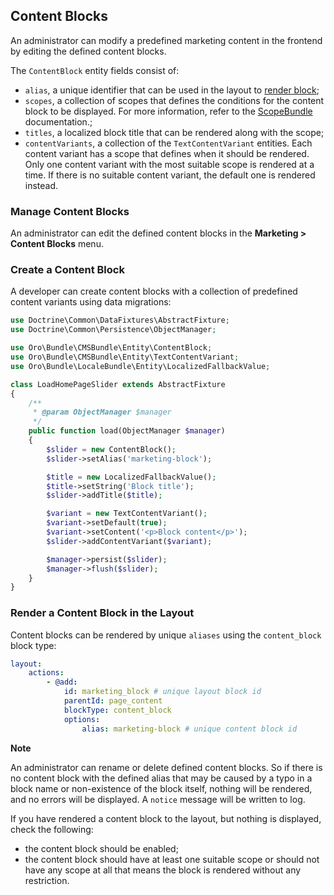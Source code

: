 ## Content Blocks

An administrator can modify a predefined marketing content in the frontend by editing the defined content blocks.

The `ContentBlock` entity fields consist of:

- `alias`, a unique identifier that can be used in the layout to [render block](#render-content-block-in-the-layout);
- `scopes`, a collection of scopes that defines the conditions for the content block to be displayed. For more information, refer to the
[ScopeBundle](https://github.com/orocrm/platform/blob/master/src/Oro/Bundle/ScopeBundle/README.md) documentation.;
- `titles`, a localized block title that can be rendered along with the scope;
- `contentVariants`, a collection of the `TextContentVariant` entities. Each content variant has a scope that defines when it should be rendered. Only one content variant with the most suitable scope is rendered at a time. 
If there is no suitable content variant, the default one is rendered instead.
 
### Manage Content Blocks

An administrator can edit the defined content blocks in the **Marketing > Content Blocks** menu.

### Create a Content Block 

A developer can create content blocks with a collection of predefined content variants using data migrations:

```php
use Doctrine\Common\DataFixtures\AbstractFixture;
use Doctrine\Common\Persistence\ObjectManager;

use Oro\Bundle\CMSBundle\Entity\ContentBlock;
use Oro\Bundle\CMSBundle\Entity\TextContentVariant;
use Oro\Bundle\LocaleBundle\Entity\LocalizedFallbackValue;

class LoadHomePageSlider extends AbstractFixture
{
    /**
     * @param ObjectManager $manager
     */
    public function load(ObjectManager $manager)
    {
        $slider = new ContentBlock();
        $slider->setAlias('marketing-block');

        $title = new LocalizedFallbackValue();
        $title->setString('Block title');
        $slider->addTitle($title);

        $variant = new TextContentVariant();
        $variant->setDefault(true);
        $variant->setContent('<p>Block content</p>');
        $slider->addContentVariant($variant);

        $manager->persist($slider);
        $manager->flush($slider);
    }
}
```

### Render a Content Block in the Layout

Content blocks can be rendered by unique `aliases` using the `content_block` block type:
 
```yaml
layout:
    actions:
        - @add:
            id: marketing_block # unique layout block id
            parentId: page_content
            blockType: content_block
            options:
                alias: marketing-block # unique content block id
```
**Note**

An administrator can rename or delete defined content blocks. So if there is no content block with the defined alias that may be caused by a typo in a block name or non-existence of the block itself, nothing will be rendered, and no errors will be displayed. A `notice` message will be written to log.

If you have rendered a content block to the layout, but nothing is displayed, check the following:

 - the content block should be enabled;
 - the content block should have at least one suitable scope or should not have any scope at all that means the block is rendered without any restriction.
